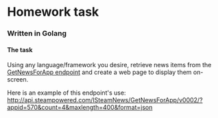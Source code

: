 # Homework task
### Written in Golang

#### The task
Using any language/framework you desire, retrieve news items from the [GetNewsForApp endpoint](https://partner.steamgames.com/doc/webapi/ISteamNews) and create a web page to display them on-screen.  

Here is an example of this endpoint's use:
http://api.steampowered.com/ISteamNews/GetNewsForApp/v0002/?appid=570&count=4&maxlength=400&format=json
